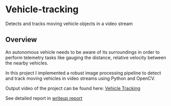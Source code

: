 # Vehicle-tracking
Detects and tracks moving vehicle objects in a video stream

Overview
---
An autonomous vehicle needs to be aware of its surroundings in order to perform telemetry tasks like gauging the distance, relative velocity between the nearby vehicles.

In this project I implemented a robust image processing pipeline to detect and track moving vehicles in video streams using Python and OpenCV.  

Output video of the project can be found here: [Vehicle Tracking](https://youtu.be/KNuxyRJlO1E) 

See detailed report in [writeup report](https://github.com/ranjeethks/Vehicle-tracking/blob/master/Writeup_report.pdf)
